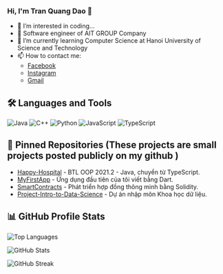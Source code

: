 ### Hi, I'm Tran Quang Dao 👋 

- 👀 I’m interested in coding...
- 🔭 Software engineer of AIT GROUP Company
- 🌱 I’m currently learning Computer Science at Hanoi University of Science and Technology
- 📫 How to contact me: 
    - [Facebook](https://www.facebook.com/quangdao1609/)
    - [Instagram](https://www.instagram.com/qd_16092002)
    - [Gmail](mailto:tranquangdao16092002@gmail.com)


## 🛠 Languages and Tools

![Java](https://img.shields.io/badge/Java-%23ED8B00.svg?style=for-the-badge&logo=java&logoColor=white)
![C++](https://img.shields.io/badge/C++-%2300599C.svg?style=for-the-badge&logo=c%2B%2B&logoColor=white)
![Python](https://img.shields.io/badge/Python-%2314354C.svg?style=for-the-badge&logo=python&logoColor=white)
![JavaScript](https://img.shields.io/badge/JavaScript-%23F7DF1E.svg?style=for-the-badge&logo=javascript&logoColor=black)
![TypeScript](https://img.shields.io/badge/TypeScript-%23007ACC.svg?style=for-the-badge&logo=typescript&logoColor=white)

## 📌 Pinned Repositories (These projects are small projects posted publicly on my github )

- [Happy-Hospital](https://github.com/qd16092002/Happy-Hospital) - BTL OOP 2021.2 - Java, chuyển từ TypeScript.
- [MyFirstApp](https://github.com/qd16092002/MyFirstApp) - Ứng dụng đầu tiên của tôi viết bằng Dart.
- [SmartContracts](https://github.com/qd16092002/SmartContracts) - Phát triển hợp đồng thông minh bằng Solidity.
- [Project-Intro-to-Data-Science](https://github.com/qd16092002/Project-Intro-to-Data-Science) - Dự án nhập môn Khoa học dữ liệu.

## 📊 GitHub Profile Stats

<p align="left">
    <img src="https://github-readme-stats.vercel.app/api/top-langs?username=qd16092002&show_icons=true&locale=en&layout=compact" alt="Top Languages" />
</p>

<p align="left">
    <img src="https://github-readme-stats.vercel.app/api?username=qd16092002&show_icons=true&locale=en" alt="GitHub Stats" />
</p>

<p align="left">
    <img src="https://github-readme-streak-stats.herokuapp.com/?user=qd16092002&" alt="GitHub Streak" />
</p>
